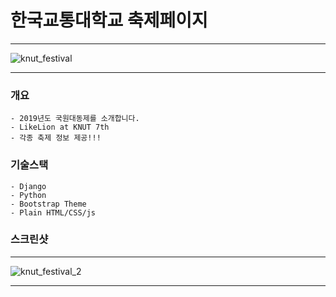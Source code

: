 # 한국교통대학교 축제페이지

***

![knut_festival](https://user-images.githubusercontent.com/22811639/64707291-c214ee00-d4ed-11e9-81bf-b86cb81715a3.jpg)

***

### 개요
    - 2019년도 국원대동제를 소개합니다.
    - LikeLion at KNUT 7th
    - 각종 축제 정보 제공!!!

### 기술스택
    - Django
    - Python
    - Bootstrap Theme
    - Plain HTML/CSS/js
    
### 스크린샷

***

![knut_festival_2](https://user-images.githubusercontent.com/22811639/64709631-90058b00-d4f1-11e9-8e77-bc11777a33fc.jpg)

***